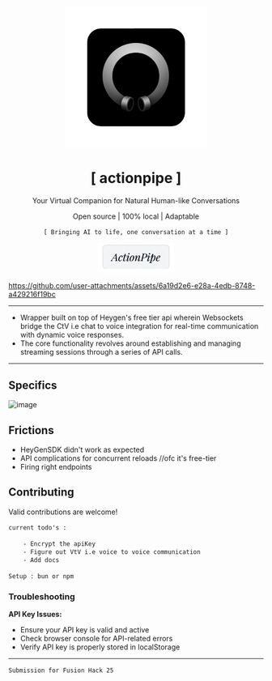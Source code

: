 <p align="center">
  <img src="public/logo4.png" alt="Logo" width="280" height="280"/>
</p>

<p align="center" style="font-family: 'Press Start 2P', monospace;">
   <h1 align="center">[ actionpipe ]</h1>
   <p align="center">Your Virtual Companion for Natural Human-like Conversations</p>
   <p align="center">Open source | 100% local | Adaptable</p>
</p>
<p align="center" style="font-family: monospace;">
   <code>[ Bringing AI to life, one conversation at a time ]</code>
</p>
<p align="center">
  <a href="https://actionpipe.tech">
    <img src="public/readme.png" alt="actionpipe.tech" width="150"/>
  </a>
</p>

https://github.com/user-attachments/assets/6a19d2e6-e28a-4edb-8748-a429216f19bc

---
- Wrapper built on top of Heygen's free tier api wherein Websockets bridge the CtV i.e chat to voice integration for real-time communication with dynamic voice responses.<br> 
- The core functionality revolves around establishing and managing streaming sessions through a series of API calls.

---
## Specifics
<img width="1065" alt="image" src="https://github.com/user-attachments/assets/d6253ab5-a369-4281-a94a-133ab487c7c0" />

## Frictions
- HeyGenSDK didn't work as expected
 - API complications for concurrent reloads //ofc it's free-tier
 - Firing right endpoints


## Contributing
Valid contributions are welcome!
```
current todo's :

    - Encrypt the apiKey
    - Figure out VtV i.e voice to voice communication
    - Add docs

Setup : bun or npm
```
### Troubleshooting

 **API Key Issues:**
   - Ensure your API key is valid and active
   - Check browser console for API-related errors
   - Verify API key is properly stored in localStorage

---

```
Submission for Fusion Hack 25 
```
